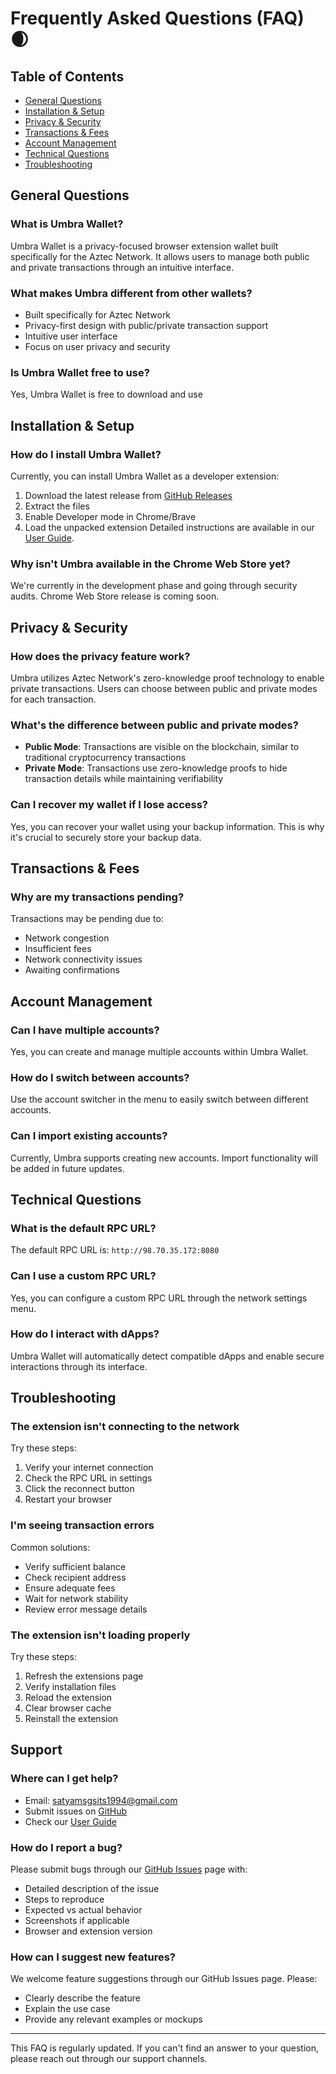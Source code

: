 # Frequently Asked Questions (FAQ) 🌒

## Table of Contents

- [General Questions](#general-questions)
- [Installation & Setup](#installation--setup)
- [Privacy & Security](#privacy--security)
- [Transactions & Fees](#transactions--fees)
- [Account Management](#account-management)
- [Technical Questions](#technical-questions)
- [Troubleshooting](#troubleshooting)

## General Questions

### What is Umbra Wallet?

Umbra Wallet is a privacy-focused browser extension wallet built specifically for the Aztec Network. It allows users to manage both public and private transactions through an intuitive interface.

### What makes Umbra different from other wallets?

- Built specifically for Aztec Network
- Privacy-first design with public/private transaction support
- Intuitive user interface
- Focus on user privacy and security

### Is Umbra Wallet free to use?

Yes, Umbra Wallet is free to download and use

## Installation & Setup

### How do I install Umbra Wallet?

Currently, you can install Umbra Wallet as a developer extension:

1. Download the latest release from [GitHub Releases](https://github.com/umbra-privacy/umbra-wallet-hub/releases/tag/0.012)
2. Extract the files
3. Enable Developer mode in Chrome/Brave
4. Load the unpacked extension
   Detailed instructions are available in our [User Guide](./user-guide.md).

### Why isn't Umbra available in the Chrome Web Store yet?

We're currently in the development phase and going through security audits. Chrome Web Store release is coming soon.

## Privacy & Security

### How does the privacy feature work?

Umbra utilizes Aztec Network's zero-knowledge proof technology to enable private transactions. Users can choose between public and private modes for each transaction.

### What's the difference between public and private modes?

- **Public Mode**: Transactions are visible on the blockchain, similar to traditional cryptocurrency transactions
- **Private Mode**: Transactions use zero-knowledge proofs to hide transaction details while maintaining verifiability

### Can I recover my wallet if I lose access?

Yes, you can recover your wallet using your backup information. This is why it's crucial to securely store your backup data.

## Transactions & Fees

### Why are my transactions pending?

Transactions may be pending due to:

- Network congestion
- Insufficient fees
- Network connectivity issues
- Awaiting confirmations

## Account Management

### Can I have multiple accounts?

Yes, you can create and manage multiple accounts within Umbra Wallet.

### How do I switch between accounts?

Use the account switcher in the menu to easily switch between different accounts.

### Can I import existing accounts?

Currently, Umbra supports creating new accounts. Import functionality will be added in future updates.

## Technical Questions

### What is the default RPC URL?

The default RPC URL is: `http://98.70.35.172:8080`

### Can I use a custom RPC URL?

Yes, you can configure a custom RPC URL through the network settings menu.

### How do I interact with dApps?

Umbra Wallet will automatically detect compatible dApps and enable secure interactions through its interface.

## Troubleshooting

### The extension isn't connecting to the network

Try these steps:

1. Verify your internet connection
2. Check the RPC URL in settings
3. Click the reconnect button
4. Restart your browser

### I'm seeing transaction errors

Common solutions:

- Verify sufficient balance
- Check recipient address
- Ensure adequate fees
- Wait for network stability
- Review error message details

### The extension isn't loading properly

Try these steps:

1. Refresh the extensions page
2. Verify installation files
3. Reload the extension
4. Clear browser cache
5. Reinstall the extension

## Support

### Where can I get help?

- Email: satyamsgsits1994@gmail.com
- Submit issues on [GitHub](https://github.com/umbra-privacy/umbra-wallet-hub/issues/new)
- Check our [User Guide](./user-guide.md)

### How do I report a bug?

Please submit bugs through our [GitHub Issues](https://github.com/umbra-privacy/umbra-wallet-hub/issues/new) page with:

- Detailed description of the issue
- Steps to reproduce
- Expected vs actual behavior
- Screenshots if applicable
- Browser and extension version

### How can I suggest new features?

We welcome feature suggestions through our GitHub Issues page. Please:

- Clearly describe the feature
- Explain the use case
- Provide any relevant examples or mockups

---

This FAQ is regularly updated. If you can't find an answer to your question, please reach out through our support channels.
